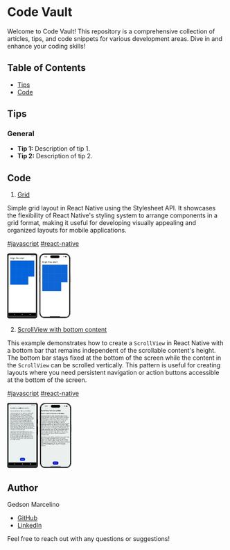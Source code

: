 # Code Vault

Welcome to Code Vault! This repository is a comprehensive collection of articles, tips, and code snippets for various development areas. Dive in and enhance your coding skills!

## Table of Contents

- [Tips](#tips)
- [Code](#code)

## Tips

### General
- **Tip 1:** Description of tip 1.
- **Tip 2:** Description of tip 2.

## Code

1. [Grid](https://snack.expo.dev/@gedson.marcelino/grid)

Simple grid layout in React Native using the Stylesheet API. It showcases the flexibility of React Native's styling system to arrange components in a grid format, making it useful for developing visually appealing and organized layouts for mobile applications.

[#javascript]() [#react-native]()

<p float="left">
<img src="./images/code-1-android.png" alt="Grid Example" height="150">
<img src="./images/code-1-ios.png" alt="Grid Example" height="150">
</p>

2. [ScrollView with bottom content](https://snack.expo.dev/@gedson.marcelino/scroll-bottom-bar)

This example demonstrates how to create a `ScrollView` in React Native with a bottom bar that remains independent of the scrollable content's height. The bottom bar stays fixed at the bottom of the screen while the content in the `ScrollView` can be scrolled vertically. This pattern is useful for creating layouts where you need persistent navigation or action buttons accessible at the bottom of the screen.

[#javascript]() [#react-native]()

<p float="left">
<img src="./images/code-2-android.png" alt="Grid Example" height="150">
<img src="./images/code-2-ios.png" alt="Grid Example" height="150">
</p>

## Author

Gedson Marcelino
- [GitHub](https://github.com/gedsonmarcelino)
- [LinkedIn](https://www.linkedin.com/in/gedsonmarcelino/)

Feel free to reach out with any questions or suggestions!
